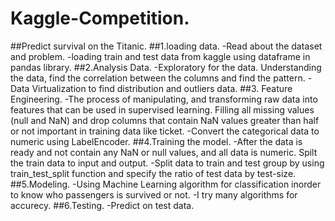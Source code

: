 # Kaggle-Competition.

##Predict survival on the Titanic.
##1.loading data.
  -Read about the dataset and problem.
  -loading train and test data from kaggle using dataframe in pandas library.
##2.Analysis Data.
  -Exploratory for the data.  Understanding the data, find the correlation between the columns and find the pattern. 
  -Data Virtualization to find distribution and outliers data.
##3. Feature Engineering.
  -The process of manipulating, and transforming raw data into features that can be used in supervised learning.  Filling all missing values (null and NaN) and drop 
  columns that contain NaN values greater than half or not important in training data like ticket.
  -Convert the categorical data to numeric using LabelEncoder.
##4.Training the model.
  -After the data is ready and not contain any NaN or null values, and all data is numeric.  Spilt the train data to input and output.
  -Split data to train and test group by using train_test_split function and specify the ratio of test data by test-size.
##5.Modeling.
  -Using Machine Learning algorithm for classification inorder to know who passengers is survived or not. 
  -I try many algorithms for accurecy.
##6.Testing.
  -Predict on test data.
